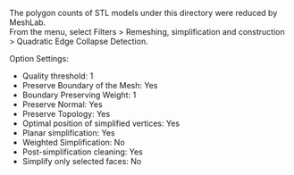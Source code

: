 The polygon counts of STL models under this directory were reduced by MeshLab.  
From the menu, select Filters > Remeshing, simplification and construction > Quadratic Edge Collapse Detection.  

Option Settings:
- Quality threshold: 1
- Preserve Boundary of the Mesh: Yes
- Boundary Preserving Weight: 1
- Preserve Normal: Yes
- Preserve Topology: Yes
- Optimal position of simplified vertices: Yes
- Planar simplification: Yes
- Weighted Simplification: No
- Post-simplification cleaning: Yes
- Simplify only selected faces: No 
